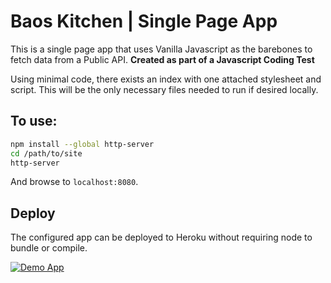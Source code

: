 # Baos Kitchen | Single Page App 

This is a single page app that uses Vanilla Javascript as the barebones to fetch data from a Public API. **Created as part of a Javascript Coding Test**

Using minimal code, there exists an index with one attached stylesheet and script. This will be the only necessary files needed to run if desired locally.

## To use:

```sh
npm install --global http-server
cd /path/to/site
http-server
```

And browse to `localhost:8080`.

## Deploy

The configured app can be deployed to Heroku without requiring node to bundle or compile. 

[![Demo App](https://imgur.com/KGYWRQp.gif)]()

